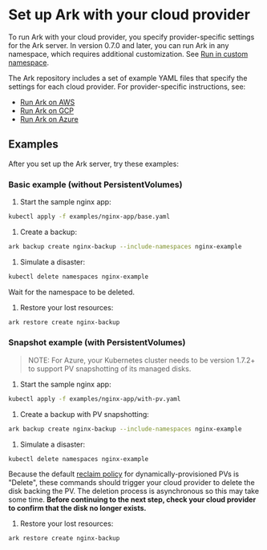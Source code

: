 # Set up Ark with your cloud provider

To run Ark with your cloud provider, you specify provider-specific settings for the Ark server. In version 0.7.0 and later, you can run Ark in any namespace, which requires additional customization. See [Run in custom namespace][3].

The Ark repository includes a set of example YAML files that specify the settings for each cloud provider. For provider-specific instructions, see:

* [Run Ark on AWS][0]
* [Run Ark on GCP][1]
* [Run Ark on Azure][2]

## Examples

After you set up the Ark server, try these examples:

### Basic example (without PersistentVolumes)

1. Start the sample nginx app:

  ```bash
  kubectl apply -f examples/nginx-app/base.yaml
  ```

1. Create a backup:

  ```bash
  ark backup create nginx-backup --include-namespaces nginx-example
  ```

1. Simulate a disaster:

  ```bash
  kubectl delete namespaces nginx-example
  ```

   Wait for the namespace to be deleted.

1. Restore your lost resources:

  ```bash
  ark restore create nginx-backup
  ```

### Snapshot example (with PersistentVolumes)

> NOTE: For Azure, your Kubernetes cluster needs to be version 1.7.2+ to support PV snapshotting of its managed disks.

1. Start the sample nginx app:

  ```bash
  kubectl apply -f examples/nginx-app/with-pv.yaml
  ```

1. Create a backup with PV snapshotting:

  ```bash
  ark backup create nginx-backup --include-namespaces nginx-example
  ```

1. Simulate a disaster:

  ```bash
  kubectl delete namespaces nginx-example
  ```

  Because the default [reclaim policy][19] for dynamically-provisioned PVs is "Delete", these commands should trigger your cloud provider to delete the disk backing the PV. The deletion process is asynchronous so this may take some time. **Before continuing to the next step, check your cloud provider to confirm that the disk no longer exists.**

1. Restore your lost resources:

  ```bash
  ark restore create nginx-backup
  ```

[0]: /docs/aws-config.md
[1]: /docs/gcp-config.md
[2]: /docs/azure-config.md
[3]: /docs/namespace.md
[19]: https://kubernetes.io/docs/concepts/storage/persistent-volumes/#reclaiming

